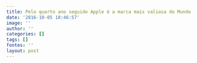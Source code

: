 ```yaml
---
title: Pelo quarto ano seguido Apple é a marca mais valiosa do Mundo
date: '2016-10-05 18:46:57'
image: ''
author: ''
categories: []
tags: []
fontes: ''
layout: post
---
```

